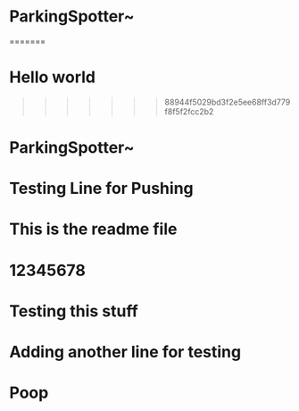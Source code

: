 # ParkingSpotter~


=======
# Hello world 
>>>>>>> 88944f5029bd3f2e5ee68ff3d779f8f5f2fcc2b2
# ParkingSpotter~
# Testing Line for Pushing
# This is the readme file
# 12345678
# Testing this stuff
# Adding another line for testing
# Poop